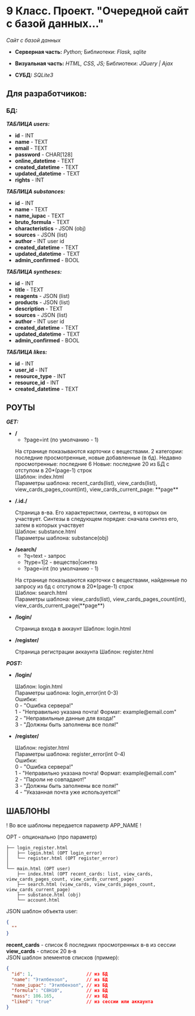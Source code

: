 # 9 Класс. Проект. "Очередной сайт с базой данных..."

_Сайт с базой данных_

- **Серверная часть:** _Python;_ Библиотеки: _Flask, sqlite_

- **Визуальная часть:** _HTML, CSS, JS;_ Библиотеки: _JQuery | Ajax_

- **СУБД:** _SQLite3_

## Для разработчиков:

### БД:

_**ТАБЛИЦА users:**_

- **id** - INT
- **name** - TEXT
- **email** - TEXT
- **password** - CHAR[128]
- **online_datetime** - TEXT
- **created_datetime** - TEXT
- **updated_datetime** - TEXT
- **rights** - INT

_**ТАБЛИЦА substances:**_

- **id** - INT
- **name** - TEXT
- **name_iupac** - TEXT
- **bruto_formula** - TEXT
- **characteristics** - JSON (obj)
- **sources** - JSON (list)
- **author** - INT user id
- **created_datetime** - TEXT
- **updated_datetime** - TEXT
- **admin_confirmed** - BOOL

_**ТАБЛИЦА syntheses:**_

- **id** - INT
- **title** - TEXT
- **reagents** - JSON (list)
- **products** - JSON (list)
- **description** - TEXT
- **sources** - JSON (list)
- **author** - INT user id
- **created_datetime** - TEXT
- **updated_datetime** - TEXT
- **admin_confirmed** - BOOL

_**ТАБЛИЦА likes:**_

- **id** - INT
- **user_id** - INT
- **resource_type** - INT
- **resource_id** - INT
- **created_datetime** - TEXT

## РОУТЫ

_**GET:**_

- **/**
  - ?page=int (по умолчанию - 1) <br>
  <p>
  На странице показываются карточки с веществами. 2 категории: последние просмотренные, новые добавленные (в бд).
  Недавно просмотренные: последние 6
  Новые: последние 20 из БД с отступом в 20*(page-1) строк<br>
  Шаблон: index.html<br>
  Параметры шаблона: recent_cards(list), view_cards(list), view_cards_pages_count(int), view_cards_current_page: **page**
  </p>
- **/.id./**
  <p>
  Страница в-ва. Его характеристики, синтезы, в которых он участвует. Синтезы в следующем порядке: сначала синтез его, затем в которых участвует<br>
  Шаблон: substance.html<br>
  Параметры шаблона: substance(obj)
  </p>
- **/search/**
  - ?q=text - запрос
  - ?type=1|2 - вещество|синтез
  - ?page=int (по умолчанию - 1) <br>
  <p>
  На странице показываются карточки с веществами, найденные по запросу из бд с отступом в 20*(page-1) строк<br>
  Шаблон: search.html<br>
  Параметры шаблона: view_cards(list), view_cards_pages_count(int), view_cards_current_page(**page**)
  </p>
- **/login/** <br>
  <p>
  Страница входа в аккаунт
  Шаблон: login.html
  </p>
- **/register/** <br>
  <p>
  Страница регистрации аккаунта
  Шаблон: register.html
  </p>

_**POST:**_
- **/login/** <br>
  <p>
  Шаблон: login.html<br>
  Параметры шаблона: login_error(int 0-3)<br>
  Ошибки: <br>
  0 - "Ошибка сервера!"<br>
  1 - "Неправильно указана почта! Формат: example@email.com"<br>
  2 - "Неправильные данные для входа!"<br>
  3 - "Должны быть заполнены все поля!"
  </p>
- **/register/** <br>
  <p>
  Шаблон: register.html<br>
  Параметры шаблона: register_error(int 0-4) <br>
  Ошибки: <br>
  0 - "Ошибка сервера!" <br>
  1 - "Неправильно указана почта! Формат: example@email.com"<br>
  2 - "Пароли не совпадают!"<br>
  3 - "Должны быть заполнены все поля!"<br>
  4 - "Указанная почта уже используется!"
  </p>

## ШАБЛОНЫ

! Во все шаблоны передается параметр APP_NAME !

OPT - опционально (про параметр)

```
├── login_register.html
│   ├── login.html (OPT login_error)
│   └── register.html (OPT register_error)
│
└── main.html (OPT user)
    ├── index.html (OPT recent_cards: list, view_cards, view_cards_pages_count, view_cards_current_page)
    ├── search.html (view_cards, view_cards_pages_count, view_cards_current_page)
    ├── substance.html (obj)
    └── account.html
```

JSON шаблон объекта user:

```json
{
  ""
}
```

**recent_cards** - список 6 последних просмотренных в-в из сессии <br>
**view_cards** - список 20 в-в <br>
JSON шаблон элементов списков (пример):

```json
{
  "id": 1,                    // из БД
  "name": "Этилбензол",       // из БД
  "name_iupac": "Этилбензол", // из БД
  "formula": "C8H10",         // из БД
  "mass": 106.165,            // из БД
  "liked": "true"             // из сессии или аккаунта
}
```
